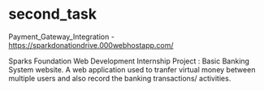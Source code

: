 # second_task
Payment_Gateway_Integration - https://sparkdonationdrive.000webhostapp.com/

Sparks Foundation Web Development Internship Project : Basic Banking System website. A web application used to tranfer virtual money between multiple users and also record the banking transactions/ activities.
